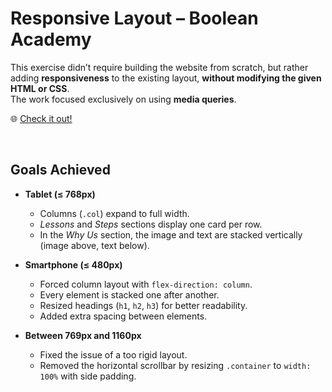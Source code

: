 # Responsive Layout – Boolean Academy

This exercise didn’t require building the website from scratch, but rather adding **responsiveness** to the existing layout, **without modifying the given HTML or CSS**.  
The work focused exclusively on using **media queries**.

🌐 [Check it out!](https://michecosa.github.io/html-css-resp-wannabe/)

<br>

## Goals Achieved

- **Tablet (≤ 768px)**  
  - Columns (`.col`) expand to full width.  
  - *Lessons* and *Steps* sections display one card per row.  
  - In the *Why Us* section, the image and text are stacked vertically (image above, text below).  

- **Smartphone (≤ 480px)**  
  - Forced column layout with `flex-direction: column`.  
  - Every element is stacked one after another.  
  - Resized headings (`h1`, `h2`, `h3`) for better readability.  
  - Added extra spacing between elements.  

- **Between 769px and 1160px**  
  - Fixed the issue of a too rigid layout.  
  - Removed the horizontal scrollbar by resizing `.container` to `width: 100%` with side padding.  
